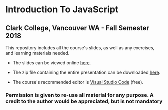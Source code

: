 # Introduction To JavaScript

## Clark College, Vancouver WA - Fall Semester 2018

This repository includes all the course's slides, as well as any exercises, and learning materials needed.

- The slides can be viewed online [here](https://travelingtechguy.github.io/introtojs/).

- The zip file containing the entire presentation can be downloaded [here](https://github.com/TravelingTechGuy/introtojs/archive/master.zip).

- The course's recommended editor is [Visual Studio Code](https://code.visualstudio.com/download/) (free).

### Permission is given to re-use all material for any purpose. A credit to the author would be appreciated, but is not mandatory